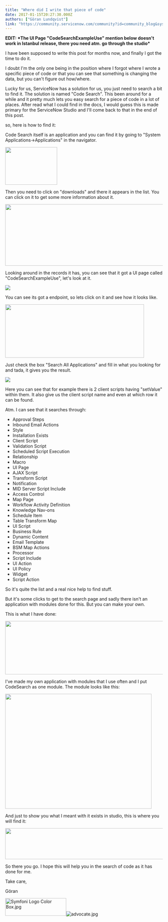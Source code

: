 ```yaml
---
title: "Where did I write that piece of code"
date: 2017-01-15T20:27:30.000Z
authors: ["Göran Lundqvist"]
link: "https://community.servicenow.com/community?id=community_blog&sys_id=ff8d2a69dbd0dbc01dcaf3231f9619ec"
---
```

<p><strong>EDIT: *The UI Page "CodeSearchExampleUse" mention below doesn't work in Istanbul release, there you need atm. go through the studio*</strong></p><p></p><p>I have been supposed to write this post for months now, and finally I got the time to do it.</p><p></p><p>I doubt I'm the only one being in the position where I forgot where I wrote a specific piece of code or that you can see that something is changing the data, but you can't figure out how/where.</p><p></p><p>Lucky for us, ServiceNow has a solution for us, you just need to search a bit to find it. The solution is named "Code Search". This been around for a while and it pretty much lets you easy search for a piece of code in a lot of places. After read what I could find in the docs, I would guess this is made primary for the ServiceNow Studio and I'll come back to that in the end of this post.</p><p></p><p>so, here is how to find it:</p><p></p><p>Code Search itself is an application and you can find it by going to "System Applications-&gt;Applications" in the navigator.</p><p><img   class="image-1 jive-image" height="120" src="f65eefbddbd49b048c8ef4621f961902.iix" style="width: 166px; height: 119.858px;" width="166"/></p><p></p><p>Then you need to click on "downloads" and there it appears in the list. You can click on it to get some more information about it.</p><p><img   class="image-2 jive-image" height="196" src="3195d1cadb18130468c1fb651f9619a8.iix" style="width: 599px; height: 196.124px;" width="599"/></p><p></p><p>Looking around in the records it has, you can see that it got a UI page called "CodeSearchExampleUse", let's look at it.</p><p><img   class="image-3 jive-image" src="26cea802db58dfc068c1fb651f961982.iix" style="max-width: 1200px; max-height: 900px;"/></p><p></p><p></p><p></p><p>You can see its got a endpoint, so lets click on it and see how it looks like.</p><p><img   class="image-5 jive-image" height="170" src="f8a2fbbddb9c93041dcaf3231f961901.iix" style="width: 444px; height: 169.723px;" width="444"/></p><p></p><p>Just check the box "Search All Applications" and fill in what you looking for and tada, it gives you the result.</p><p><img   class="jive-image image-4" src="23615842dbd01f048c8ef4621f96194e.iix" style="max-width: 1200px; max-height: 900px;"/></p><p>Here you can see that for example there is 2 client scripts having "setValue" within them. It also give us the client script name and even at which row it can be found.</p><p></p><p>Atm. I can see that it searches through:</p><ul><li>Approval Steps</li><li>Inbound Email Actions</li><li>Style</li><li>Installation Exists</li><li>Client Script</li><li>Validation Script</li><li>Scheduled Script Execution</li><li>Relationship</li><li>Macro</li><li>UI Page</li><li>AJAX Script</li><li>Transform Script</li><li>Notification</li><li>MID Server Script Include</li><li>Access Control</li><li>Map Page</li><li>Workflow Activity Definition</li><li>Knowledge Nav-ons</li><li>Schedule Item</li><li>Table Transform Map</li><li>UI Script</li><li>Business Rule</li><li>Dynamic Content</li><li>Email Template</li><li>BSM Map Actions</li><li>Processor</li><li>Script Include</li><li>UI Action</li><li>UI Policy</li><li>Widget</li><li>Script Action</li></ul><p></p><p>So it's quite the list and a real nice help to find stuff.</p><p></p><p>But it's some clicks to get to the search page and sadly there isn't an application with modules done for this. But you can make your own.</p><p></p><p>This is what I have done:</p><p><img   class="image-6 jive-image" height="170" src="c504110edbd89f048c8ef4621f9619b1.iix" style="width: 629px; height: 170.439px;" width="629"/></p><p>I've made my own application with modules that I use often and I put CodeSearch as one module. The module looks like this:</p><p><img   class="image-7 jive-image" height="365" src="f0eb240edb18d704ed6af3231f9619e0.iix" style="width: 468px; height: 365.342px;" width="468"/></p><p></p><p>And just to show you what I meant with it exists in studio, this is where you will find it:</p><p></p><p><img   class="jive-image image-8" height="99" src="713d4c0edbd09704ed6af3231f96199f.iix" style="width: 604px; height: 99.3677px;" width="604"/></p><p></p><p>So there you go. I hope this will help you in the search of code as it has done for me.</p><p></p><p>Take care,</p><p>Göran</p><p></p><p><img   alt="Symfoni Logo Color Box.jpg" class="image-9 jive-image" height="56" src="8ed66f71db181704ed6af3231f9619ae.iix" style="width: 195px; height: 56.4474px;" width="195"/><img   alt="advocate.jpg" class="image-10 jive-image" src="e8871d82db5c9f048c8ef4621f9619a6.iix" style="height: auto;"/></p>